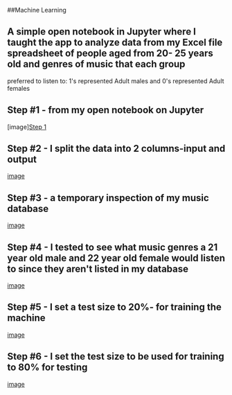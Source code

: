 ##Machine Learning
## A simple open notebook in Jupyter where I taught the app to analyze data from my Excel file spreadsheet of people aged from 20- 25 years old and genres of music that each group 
  preferred to listen to: 1's represented Adult males and 0's represented Adult females

## Step #1 - from my open notebook on Jupyter
[image][Step 1](https://github.com/cyberfocused/MachineLearning/blob/main/1.jpg)  

## Step #2 - I split the data into 2 columns-input and output
[image](https://github.com/cyberfocused/MachineLearning/blob/main/2.jpg) 

## Step #3 - a temporary inspection of my music database
[image](https://github.com/cyberfocused/MachineLearning/blob/main/3.jpg) 

## Step #4 - I tested to see what music genres a 21 year old male and 22 year old female would listen to since they aren't listed in my database
[image](https://github.com/cyberfocused/MachineLearning/blob/main/4.jpg) 

## Step #5 - I set a test size to 20%- for training the machine
[image](https://github.com/cyberfocused/MachineLearning/blob/main/5.jpg) 

## Step #6 - I set the test size to be used for training to 80% for testing
[image](https://github.com/cyberfocused/MachineLearning/blob/main/6.jpg) 
